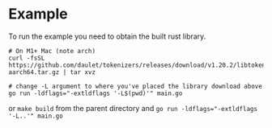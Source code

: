 # Example

To run the example you need to obtain the built rust library.
```
# On M1+ Mac (note arch)
curl -fsSL https://github.com/daulet/tokenizers/releases/download/v1.20.2/libtokenizers.darwin-aarch64.tar.gz | tar xvz

# change -L argument to where you've placed the library download above
go run -ldflags="-extldflags '-L$(pwd)'" main.go
```
or `make build` from the parent directory and `go run -ldflags="-extldflags '-L..'" main.go`